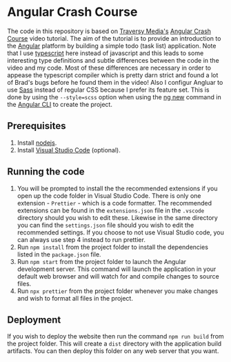 # Angular Crash Course

The code in this repository is based on [Traversy Media's](https://www.traversymedia.com/) [Angular Crash Course](https://www.youtube.com/watch?v=Fdf5aTYRW0E) video tutorial.  The aim of the tutorial is to provide an introduction to the [Angular](https://angular.io/) platform by building a simple todo (task list) application. Note that I use [typescript](https://www.typescriptlang.org/) here instead of javascript and this leads to some interesting type definitions and subtle differences between the code in the video and my code. Most of these differences are necessary in order to appease the typescript compiler which is pretty darn strict and found a lot of Brad's bugs before he found them in the video! Also I configur Angluar to use [Sass](https://sass-lang.com/) instead of regular CSS because I prefer its feature set. This is done by using the `--style=scss` option when using the [ng new](https://angular.io/cli/new) command in the [Angular CLI](https://cli.angular.io/) to create the project.
 
## Prerequisites

1. Install [nodejs](https://nodejs.org/).
2. Install [Visual Studio Code](https://code.visualstudio.com/download) (optional).

## Running the code

1. You will be prompted to install the the recommended extensions if you open up the code folder in Visual Studio Code. There is only one extension - `Prettier` - which is a code formatter. The recommended extensions can be found in the `extensions.json` file in the `.vscode` directory should you wish to edit these. Likewise in the same directory you can find the `settings.json` file should you wish to edit the recommended settings. If you choose to not use Visual Studio code, you can always use step 4 instead to run prettier. 
2. Run ```npm install``` from the project folder to install the dependencies listed in the `package.json` file.
3. Run ```npm start``` from the project folder to launch the Angular development server. This command will launch the application in your default web browser and will watch for and compile changes to source files.
4. Run ```npx prettier``` from the project folder whenever you make changes and wish to format all files in the project.

## Deployment

If you wish to deploy the website then run the command ```npm run build``` from the project folder. This will create a `dist` directory with the application build artifacts. You can then deploy this folder on any web server that you want.
